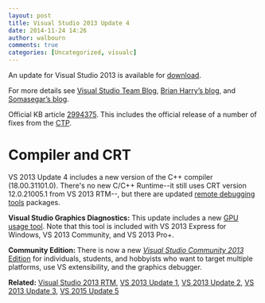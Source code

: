 ```yaml
---
layout: post
title: Visual Studio 2013 Update 4
date: 2014-11-24 14:26
author: walbourn
comments: true
categories: [Uncategorized, visualc]
---
```

<p>An update for Visual Studio 2013 is available for <a href="http://go.microsoft.com/fwlink/?linkid=390465">download</a>.</p>
<p>For more details see <a href="http://blogs.msdn.com/b/visualstudio/archive/2014/11/12/visual-studio-2015-preview-visual-studio-community-2013-visual-studio-2013-update-4-and-more.aspx">Visual Studio Team Blog</a>, <a href="http://blogs.msdn.com/b/bharry/archive/2014/10/16/visual-studio-and-tfs-2013-4-update-4-release-candidate.aspx">Brian Harry&rsquo;s blog</a>, and <a href="http://blogs.msdn.com/b/somasegar/archive/2014/11/12/opening-up-visual-studio-and-net-to-every-developer-any-application-net-server-core-open-source-and-cross-platform-visual-studio-community-2013-and-preview-of-visual-studio-2015-and-net-2015.aspx">Somasegar&rsquo;s blog</a>.</p>
<p>Official KB article <a href="http://support.microsoft.com/kb/2994375">2994375</a>. This includes the official release of a number of fixes from the <a href="http://blogs.msdn.com/b/vcblog/archive/2014/09/22/visual-studio-2013-update-4-ctp-2-available.aspx">CTP</a>.</p>
<h1>Compiler and CRT</h1>
<p>VS 2013 Update&nbsp;4 includes a new version of the C++ compiler (18.00.31101.0). There's no new C/C++ Runtime--it still uses CRT version 12.0.21005.1 from VS 2013 RTM--, but there are updated <a href="http://go.microsoft.com/fwlink/?LinkId=402291">remote debugging tools</a> packages.</p>
<p><strong>Visual Studio Graphics Diagnostics:</strong> This update includes a new <a href="http://blogs.msdn.com/b/vcblog/archive/2014/09/05/gpu-usage-tool-in-visual-studio-2013-update-4-ctp1.aspx">GPU usage tool</a>. Note that this tool is included with VS 2013 Express for Windows, VS 2013 Community, and VS 2013 Pro+.</p>
<p><strong>Community Edition: </strong>There is now a new <a href="https://www.visualstudio.com/en-us/products/visual-studio-community-vs.aspx"><em>Visual Studio Community 2013</em> Edition</a> for individuals, students, and hobbyists who want to target multiple platforms, use VS extensibility, and the graphics debugger.</p>
<p><strong>Related:</strong> <a href="http://blogs.msdn.com/b/chuckw/archive/2013/10/18/visual-studio-2013-and-windows-8-1-sdk-rtm-are-now-available.aspx">Visual Studio 2013 RTM</a>, <a href="http://blogs.msdn.com/b/chuckw/archive/2014/01/30/visual-studio-2013-update-1.aspx">VS 2013 Update 1</a>, <a href="http://blogs.msdn.com/b/chuckw/archive/2014/05/12/visual-studio-2013-update-2.aspx">VS 2013 Update 2,</a> <a href="http://blogs.msdn.com/b/chuckw/archive/2014/08/05/visual-studio-2013-update-3.aspx">VS 2013 Update 3</a>, <a href="http://blogs.msdn.com/b/chuckw/archive/2015/07/20/visual-studio-2013-update-5.aspx">VS 2015 Update 5</a></p>
